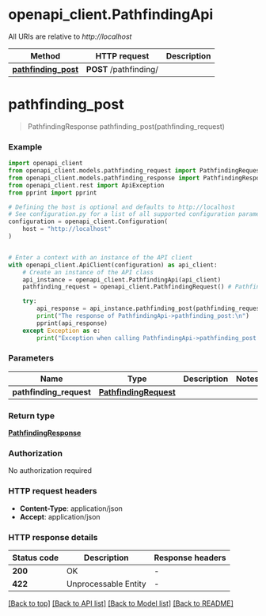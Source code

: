 # openapi_client.PathfindingApi

All URIs are relative to *http://localhost*

Method | HTTP request | Description
------------- | ------------- | -------------
[**pathfinding_post**](PathfindingApi.md#pathfinding_post) | **POST** /pathfinding/ | 


# **pathfinding_post**
> PathfindingResponse pathfinding_post(pathfinding_request)



### Example


```python
import openapi_client
from openapi_client.models.pathfinding_request import PathfindingRequest
from openapi_client.models.pathfinding_response import PathfindingResponse
from openapi_client.rest import ApiException
from pprint import pprint

# Defining the host is optional and defaults to http://localhost
# See configuration.py for a list of all supported configuration parameters.
configuration = openapi_client.Configuration(
    host = "http://localhost"
)


# Enter a context with an instance of the API client
with openapi_client.ApiClient(configuration) as api_client:
    # Create an instance of the API class
    api_instance = openapi_client.PathfindingApi(api_client)
    pathfinding_request = openapi_client.PathfindingRequest() # PathfindingRequest | 

    try:
        api_response = api_instance.pathfinding_post(pathfinding_request)
        print("The response of PathfindingApi->pathfinding_post:\n")
        pprint(api_response)
    except Exception as e:
        print("Exception when calling PathfindingApi->pathfinding_post: %s\n" % e)
```



### Parameters


Name | Type | Description  | Notes
------------- | ------------- | ------------- | -------------
 **pathfinding_request** | [**PathfindingRequest**](PathfindingRequest.md)|  | 

### Return type

[**PathfindingResponse**](PathfindingResponse.md)

### Authorization

No authorization required

### HTTP request headers

 - **Content-Type**: application/json
 - **Accept**: application/json

### HTTP response details

| Status code | Description | Response headers |
|-------------|-------------|------------------|
**200** | OK |  -  |
**422** | Unprocessable Entity |  -  |

[[Back to top]](#) [[Back to API list]](../README.md#documentation-for-api-endpoints) [[Back to Model list]](../README.md#documentation-for-models) [[Back to README]](../README.md)

